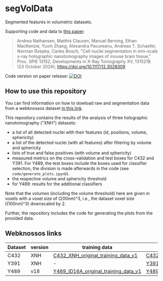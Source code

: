 # segVolData
Segmented features in volumetric datasets.

Supporting code and data to [this paper](https://doi.org/10.1117/12.3028309): 

> Andrea Nathansen, Matthis Clausen, Manuel Berning, Ethan MacKenzie, Yuxin Zhang, Alexandra Pacureanu, Andreas T. Schaefer, Norman Rzepka, Carles Bosch, "Cell nuclei segmentation in mm-scale x-ray holographic nanotomography images of mouse brain tissue," Proc. SPIE 13152, Developments in X-Ray Tomography XV, 131521B (23 October 2024); https://doi.org/10.1117/12.3028309

Code version on paper release: [![DOI](https://zenodo.org/badge/DOI/10.5281/zenodo.14017461.svg)](https://doi.org/10.5281/zenodo.14017461)



## How to use this repository

You can find information on how to dowload raw and segmentation data from a webknossos dataset [in this link](https://docs.webknossos.org/webknossos-py/). 


This repository contains the results of the analysis of three holographic nanotomography ("XNH") datasets:
- a list of all detected nuclei with their features (id, positions, volume, sphericity)
- a list of the detected nuclei (with all features) after filtering by volume and sphericity
- lists of true and false positives (with volume and sphericity)
- measured metrics on the cross-validation and test boxes for C432 and Y391. For Y489, the test boxes include the boxes used for classifier selection, the division is made afterwards in the code (see `code/generate_plots.ipynb`).
- the respective volume and sphericity threshold
- for Y489: results for the additional classifiers

Note that the volumes (including the volume threshold) here are given in voxels with a voxel size of (200nm)^3, i.e., the dataset voxel size ((100nm)^3) downscaled by 2.

Further, the repository includes the code for generating the plots from the provided data.


## Webknossos links

| Dataset | version | training data | test data |
| --- | --- | --- | --- |
| C432 | XNH | [C432_XNH_original_training_data_v1](https://wklink.org/9238) | [C432_XNH_test_data](https://wklink.org/8365) |
| Y391 | XNH | - | [Y391_XNH_test_data](https://wklink.org/8642) | 
| Y489 | v18 |[Y489_ID16A_original_training_data_v1](https://wklink.org/9123) | [Y489_ID16A_test_data](https://wklink.org/8193) |
